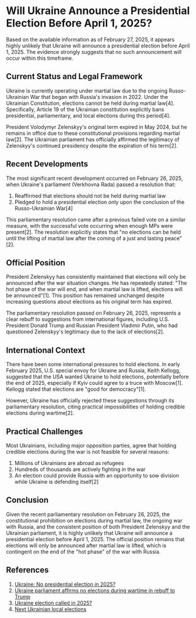 # Will Ukraine Announce a Presidential Election Before April 1, 2025?

Based on the available information as of February 27, 2025, it appears highly unlikely that Ukraine will announce a presidential election before April 1, 2025. The evidence strongly suggests that no such announcement will occur within this timeframe.

## Current Status and Legal Framework

Ukraine is currently operating under martial law due to the ongoing Russo-Ukrainian War that began with Russia's invasion in 2022. Under the Ukrainian Constitution, elections cannot be held during martial law[4]. Specifically, Article 19 of the Ukrainian constitution explicitly bans presidential, parliamentary, and local elections during this period[4].

President Volodymyr Zelenskyy's original term expired in May 2024, but he remains in office due to these constitutional provisions regarding martial law[2]. The Ukrainian parliament has officially affirmed the legitimacy of Zelenskyy's continued presidency despite the expiration of his term[2].

## Recent Developments

The most significant recent development occurred on February 26, 2025, when Ukraine's parliament (Verkhovna Rada) passed a resolution that:

1. Reaffirmed that elections should not be held during martial law
2. Pledged to hold a presidential election only upon the conclusion of the Russo-Ukrainian War[4]

This parliamentary resolution came after a previous failed vote on a similar measure, with the successful vote occurring when enough MPs were present[2]. The resolution explicitly states that "no elections can be held until the lifting of martial law after the coming of a just and lasting peace"[2].

## Official Position

President Zelenskyy has consistently maintained that elections will only be announced after the war situation changes. He has repeatedly stated: "The hot phase of the war will end, and when martial law is lifted, elections will be announced"[1]. This position has remained unchanged despite increasing questions about elections as his original term has expired.

The parliamentary resolution passed on February 26, 2025, represents a clear rebuff to suggestions from international figures, including U.S. President Donald Trump and Russian President Vladimir Putin, who had questioned Zelenskyy's legitimacy due to the lack of elections[2].

## International Context

There have been some international pressures to hold elections. In early February 2025, U.S. special envoy for Ukraine and Russia, Keith Kellogg, suggested that the USA wanted Ukraine to hold elections, potentially before the end of 2025, especially if Kyiv could agree to a truce with Moscow[1]. Kellogg stated that elections are "good for democracy"[1].

However, Ukraine has officially rejected these suggestions through its parliamentary resolution, citing practical impossibilities of holding credible elections during wartime[2].

## Practical Challenges

Most Ukrainians, including major opposition parties, agree that holding credible elections during the war is not feasible for several reasons:

1. Millions of Ukrainians are abroad as refugees
2. Hundreds of thousands are actively fighting in the war
3. An election could provide Russia with an opportunity to sow division while Ukraine is defending itself[2]

## Conclusion

Given the recent parliamentary resolution on February 26, 2025, the constitutional prohibition on elections during martial law, the ongoing war with Russia, and the consistent position of both President Zelenskyy and the Ukrainian parliament, it is highly unlikely that Ukraine will announce a presidential election before April 1, 2025. The official position remains that elections will only be announced after martial law is lifted, which is contingent on the end of the "hot phase" of the war with Russia.

## References

1. [Ukraine: No presidential election in 2025?](https://timesofindia.indiatimes.com/world/europe/ukraine-no-presidential-election-in-2025/articleshow/118105794.cms)
2. [Ukraine parliament affirms no elections during wartime in rebuff to Trump](https://abcnews.go.com/International/ukraine-parliament-affirms-elections-wartime-rebuff-trump/story?id=116193627)
3. [Ukraine election called in 2025?](https://polymarket.com/event/ukraine-election-called-in-2025)
4. [Next Ukrainian local elections](https://en.wikipedia.org/wiki/Next_Ukrainian_local_elections)